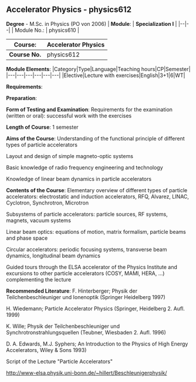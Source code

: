 ## Accelerator Physics - physics612

**Degree** - M.Sc. in Physics (PO von 2006)
| **Module**: | **Specialization I** |
|--|--|
| Module No.: | physics610 |

| **Course**: | Accelerator Physics |
|------|------|
| **Course No.** | physics612 |

**Module Elements**:
|Category|Type|Language|Teaching hours|CP|Semester|
|---|---|---|---|---|---|
|Elective|Lecture with exercises|English|3+1|6|WT|

**Requirements**:


**Preparation**:


**Form of Testing and Examination**:
Requirements for the examination (written or oral): successful work with the exercises

**Length of Course**:
1 semester

**Aims of the Course**:
Understanding of the functional principle of different types of particle accelerators

Layout and design of simple magneto-optic systems

Basic knowledge of radio frequency engineering and technology

Knowledge of linear beam dynamics in particle accelerators

**Contents of the Course**:
Elementary overview of different types of particle accelerators: electrostatic and induction accelerators, RFQ, Alvarez, LINAC, Cyclotron, Synchrotron, Microtron

Subsystems of particle accelerators: particle sources, RF systems, magnets, vacuum systems

Linear beam optics: equations of motion, matrix formalism, particle beams and phase space

Circular accelerators: periodic focusing systems, transverse beam dynamics, longitudinal beam dynamics

Guided tours through the ELSA accelerator of the Physics Institute and excursions to other particle accelerators (COSY, MAMI, HERA, ...) complementing the lecture

**Recommended Literature**:
F. Hinterberger; Physik der Teilchenbeschleuniger und Ionenoptik (Springer Heidelberg 1997)

H. Wiedemann; Particle Accelerator Physics (Springer, Heidelberg 2. Aufl. 1999)

K. Wille; Physik der Teilchenbeschleuniger und Synchrotronstrahlungsquellen (Teubner, Wiesbaden 2. Aufl. 1996)

D. A. Edwards, M.J. Syphers; An Introduction to the Physics of High Energy Accelerators, Wiley & Sons 1993)

Script of the Lecture "Particle Accelerators"

http://www-elsa.physik.uni-bonn.de/~hillert/Beschleunigerphysik/


